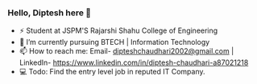 ### Hello, Diptesh here 👋

- ⚡ Student at JSPM'S Rajarshi Shahu College of Engineering
- 🌱 I’m currently pursuing BTECH | Information Technology
- 📫 How to reach me: Email- dipteshchaudhari2002@gmail.com | LinkedIn- https://www.linkedin.com/in/diptesh-chaudhari-a87021218
- 💻 Todo: Find the entry level job in reputed IT Company.

